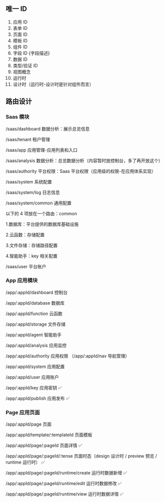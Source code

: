 ## 唯一 ID

1. 应用 ID
2. 表单 ID
3. 页面 ID
4. 模板 ID
5. 组件 ID
6. 字段 ID {字段描述}
7. 数据 ID
8. 类型/验证 ID
9. 视图概念
10. 运行时
11. 设计时（运行时-设计时是针对组件而言）

## 路由设计

### Saas 模块

/saas/dashboard 数据分析：展示总览信息

/saas/tenant 租户管理

/saas/app 应用管理-应用列表和入口

/saas/analysis 数据分析：总览数据分析（内容暂时放控制台，多了再开放这个）

/saas/authority 平台权限：Saas 平台权限（应用级的权限-在应用体系实现）

/saas/system 系统配置

/saas/system/log 日志信息

/saas/system/common 通用配置

以下的 4 项放在一个路由：common

1.数据库：平台提供的数据库基础设施

2.云函数：存储配置

3.文件存储：存储路径配置

4.智能助手：key 相关配置

/saas/user 平台账户

### App 应用模块

/app/:appId/dashboard 控制台

/app/:appId/database 数据库

/app/:appId/function 云函数

/app/:appId/storage 文件存储

/app/:appId/agent 智能助手

/app/:appId/analysis 应用监控

/app/:appId/authority 应用权限 （/app/:appId/nav 导航管理）

/app/:appId/system 应用配置

/app/:appId/user 应用账户

/app/:appId/key 应用密钥 ✅

/app/:appId/publish 应用发布 ✅

### Page 应用页面

/app/:appId/page 页面

/app/:appId/template/:templateId 页面模板

/app/:appId/page/:pageId 页面详情 ✅

/app/:appId/page/:pageId/:tense 页面时态（design 设计时 / preview 预览 / runtime 运行时） ✅

/app/:appId/page/:pageId/runtime/create 运行时数据新增 ✅

/app/:appId/page/:pageId/runtime/edit 运行时数据修改 ✅

/app/:appId/page/:pageId/runtime/view 运行时数据详情 ✅
